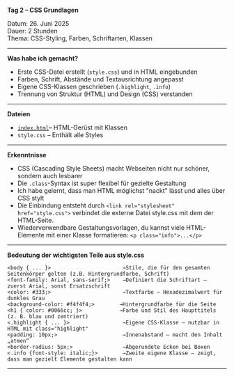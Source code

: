 **Tag 2 – CSS Grundlagen**

Datum: 26. Juni 2025  
Dauer: 2 Stunden  
Thema: CSS-Styling, Farben, Schriftarten, Klassen

---

**Was habe ich gemacht?**

- Erste CSS-Datei erstellt (`style.css`) und in HTML eingebunden
- Farben, Schrift, Abstände und Textausrichtung angepasst
- Eigene CSS-Klassen geschrieben (`.highlight`, `.info`)
- Trennung von Struktur (HTML) und Design (CSS) verstanden

---

**Dateien**
- [`index.html`](https://sugu4.github.io/100-days-of-code/Day02)– HTML-Gerüst mit Klassen
- `style.css` – Enthält alle Styles

---

**Erkenntnisse**
- CSS (Cascading Style Sheets) macht Webseiten nicht nur schöner, sondern auch lesbarer
- Die `.class`-Syntax ist super flexibel für gezielte Gestaltung
- Ich habe gelernt, dass man HTML möglichst "nackt" lässt und alles über CSS stylt
- Die Einbindung entsteht durch ``<link rel="stylesheet" href="style.css">`` verbindet die externe Datei style.css mit dem der HTML-Seite.
- Wiederverwendbare Gestaltungsvorlagen, du kannst viele HTML-Elemente mit einer Klasse formatieren: ``<p class="info">...</p>``

---

**Bedeutung der wichtigsten Teile aus style.css**

```
<body { ... }>                       →Stile, die für den gesamten Seitenkörper gelten (z.B. Hintergrundfarbe, Schrift)
<font-family: Arial, sans-serif;>	 →Definiert die Schriftart – zuerst Arial, sonst Ersatzschrift
<color: #333;>	                     →Textfarbe – Hexadezimalwert für dunkles Grau
<background-color: #f4f4f4;>	    →Hintergrundfarbe für die Seite
<h1 { color: #0066cc; }>	        →Farbe und Stil des Haupttitels (z. B. blau und zentriert)
<.highlight { ... }>	             →Eigene CSS-Klasse – nutzbar in HTML mit class="highlight"
<padding: 10px;>	                 →Innenabstand – macht den Inhalt „atmen“
<border-radius: 5px;>	             →Abgerundete Ecken bei Boxen
<.info {font-style: italic;}>	     →Zweite eigene Klasse – zeigt, dass man gezielt Elemente gestalten kann
```

---